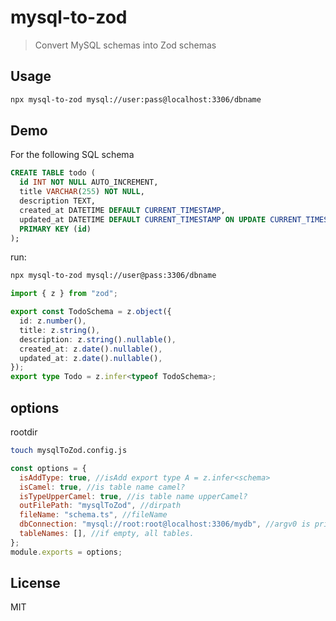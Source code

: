 # mysql-to-zod

> Convert MySQL schemas into Zod schemas

## Usage

```bash
npx mysql-to-zod mysql://user:pass@localhost:3306/dbname
```

## Demo

For the following SQL schema

```sql
CREATE TABLE todo (
  id INT NOT NULL AUTO_INCREMENT,
  title VARCHAR(255) NOT NULL,
  description TEXT,
  created_at DATETIME DEFAULT CURRENT_TIMESTAMP,
  updated_at DATETIME DEFAULT CURRENT_TIMESTAMP ON UPDATE CURRENT_TIMESTAMP,
  PRIMARY KEY (id)
);
```

run:

```bash
npx mysql-to-zod mysql://user@pass:3306/dbname
```

```typescript
import { z } from "zod";

export const TodoSchema = z.object({
  id: z.number(),
  title: z.string(),
  description: z.string().nullable(),
  created_at: z.date().nullable(),
  updated_at: z.date().nullable(),
});
export type Todo = z.infer<typeof TodoSchema>;
```

## options

rootdir

```sh
touch mysqlToZod.config.js
```

```js:mysqlToZod.config.js
const options = {
  isAddType: true, //isAdd export type A = z.infer<schema>
  isCamel: true, //is table name camel?
  isTypeUpperCamel: true, //is table name upperCamel?
  outFilePath: "mysqlToZod", //dirpath
  fileName: "schema.ts", //fileName
  dbConnection: "mysql://root:root@localhost:3306/mydb", //argv0 is priority 1. thisConfig is priority 2.
  tableNames: [], //if empty, all tables.
};
module.exports = options;
```

## License

MIT
